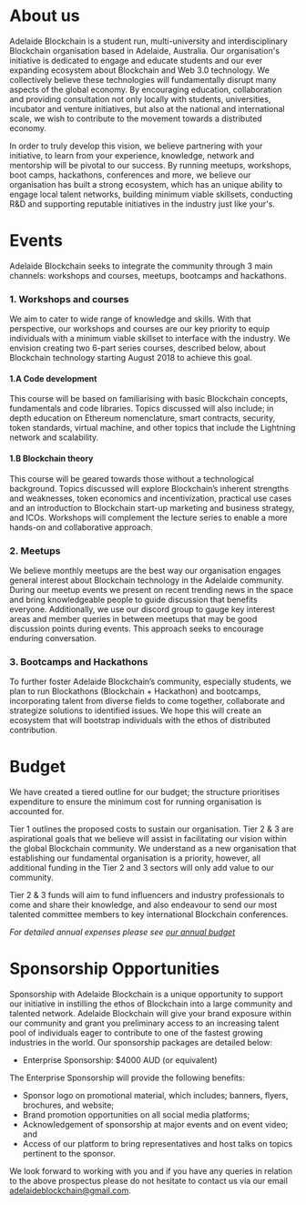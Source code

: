 About us
=======
Adelaide Blockchain is a student run, multi-university and interdisciplinary Blockchain organisation based in Adelaide, Australia. Our organisation's initiative is dedicated to engage and educate students and our ever expanding ecosystem about Blockchain and Web 3.0 technology. We collectively believe these technologies will fundamentally disrupt many aspects of the global economy. By encouraging education, collaboration and providing consultation not only locally with students, universities, incubator and venture initiatives, but also at the national and international scale, we wish to contribute to the movement towards a distributed economy.

In order to truly develop this vision, we believe partnering with your initiative, to learn from your experience, knowledge, network and mentorship will be pivotal to our success. By running meetups, workshops, boot camps, hackathons, conferences and more, we believe our organisation has built a strong ecosystem, which has an unique ability to engage local talent networks, building minimum viable skillsets, conducting R&D and supporting reputable initiatives in the industry just like your's.

Events
=======
Adelaide Blockchain seeks to integrate the community through 3 main channels: workshops and courses, meetups, bootcamps and hackathons.

### 1. Workshops and courses ###

We aim to cater to wide range of knowledge and skills. With that perspective, our workshops and courses are our key priority to equip individuals with a minimum viable skillset to interface with the industry. We envision creating two 6-part series courses, described below, about Blockchain technology starting August 2018 to achieve this goal. 

#### 1.A Code development ####
This course will be based on familiarising with basic Blockchain concepts, fundamentals and code libraries. Topics discussed will also include; in depth education on Ethereum nomenclature, smart contracts, security, token standards, virtual machine, and other topics that include the Lightning network and scalability.

#### 1.B Blockchain theory ####
This course will be geared towards those without a technological background.  Topics discussed will explore Blockchain’s inherent strengths and weaknesses, token economics and incentivization, practical use cases and an introduction to Blockchain start-up marketing and business strategy, and ICOs.
Workshops will complement the lecture series to enable a more hands-on and collaborative approach.

### 2. Meetups ###

We believe monthly meetups are the best way our organisation engages general interest about Blockchain technology in the Adelaide community. During our meetup events we present on recent trending news in the space and bring knowledgeable people to guide discussion that benefits everyone. Additionally, we use our discord group to gauge key interest areas and member queries in between meetups that may be good discussion points during events. This approach seeks to encourage enduring conversation. 

### 3. Bootcamps and Hackathons ###

To further foster Adelaide Blockchain’s community, especially students, we plan to run Blockathons (Blockchain + Hackathon) and bootcamps, incorporating talent from diverse fields to come together, collaborate and strategize solutions to identified issues. We hope this will create an ecosystem that will bootstrap individuals with the ethos of distributed contribution. 

Budget
=======
We have created a tiered outline for our budget; the structure prioritises expenditure to ensure the minimum cost for running organisation is accounted for. 

Tier 1 outlines the proposed costs to sustain our organisation. Tier 2 & 3 are aspirational goals that we believe will assist in facilitating our vision within the global Blockchain community. We understand as a new organisation that establishing our fundamental organisation is a priority, however, all additional funding in the Tier 2 and 3 sectors will only add value to our community. 

Tier 2 & 3 funds will aim to fund influencers and industry professionals to come and share their knowledge, and also endeavour to send our most talented committee members to key international Blockchain conferences. 

_For detailed annual expenses please see [our annual budget](annual-budget.md)_

Sponsorship Opportunities
=======
Sponsorship with Adelaide Blockchain is a unique opportunity to support our initiative in instilling the ethos of Blockchain into a large community and talented network. Adelaide Blockchain will give your brand exposure within our community and grant you preliminary access to an increasing talent pool of individuals eager to contribute to one of the fastest growing industries in the world.
Our sponsorship packages are detailed below:

* Enterprise Sponsorship: $4000 AUD (or equivalent)

The Enterprise Sponsorship will provide the following benefits:

*	Sponsor logo on promotional material, which includes; banners, flyers, brochures, and website;
*	Brand promotion opportunities on all social media platforms;
*	Acknowledgement of sponsorship at major events and on event video; and
*	Access of our platform to bring representatives and host talks on topics pertinent to the sponsor.

We look forward to working with you and if you have any queries in relation to the above prospectus please do not hesitate to contact us via our email adelaideblockchain@gmail.com.
